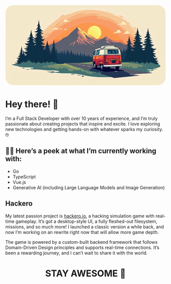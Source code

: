 ![Cover](./cover.webp)
# Hey there! 👋

I’m a Full Stack Developer with over 10 years of experience, and I’m truly passionate about creating projects that inspire and excite. I love exploring new technologies and getting hands-on with whatever sparks my curiosity. 🤓

## 🧑‍💻 Here’s a peek at what I’m currently working with:
- Go
- TypeScript
- Vue.js
- Generative AI (including Large Language Models and Image Generation)

## Hackero

My latest passion project is [hackero.io](https://hackero.io), a hacking simulation game with real-time gameplay. It’s got a desktop-style UI, a fully fleshed-out filesystem, missions, and so much more! I launched a classic version a while back, and now I’m working on an rewrite right now that will allow more game depth.

The game is powered by a custom-built backend framework that follows Domain-Driven Design principles and supports real-time connections. It’s been a rewarding journey, and I can’t wait to share it with the world.

<h1 align="center">STAY AWESOME 🎉</h1>
